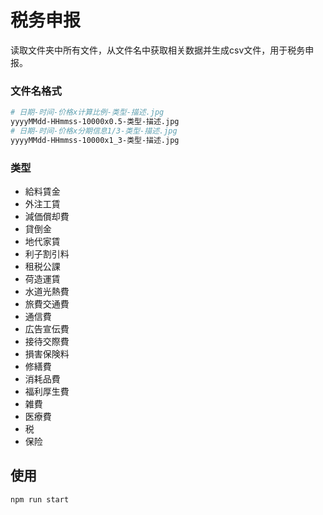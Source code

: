 # 税务申报

读取文件夹中所有文件，从文件名中获取相关数据并生成csv文件，用于税务申报。

### 文件名格式

```bash
# 日期-时间-价格x计算比例-类型-描述.jpg
yyyyMMdd-HHmmss-10000x0.5-类型-描述.jpg
# 日期-时间-价格x分期信息1/3-类型-描述.jpg
yyyyMMdd-HHmmss-10000x1_3-类型-描述.jpg
```

### 类型

- 給料賃金
- 外注工賃
- 減価償却費
- 貸倒金
- 地代家賃
- 利子割引料
- 租税公課
- 荷造運賃
- 水道光熱費
- 旅費交通費
- 通信費
- 広告宣伝費
- 接待交際費
- 損害保険料
- 修繕費
- 消耗品費
- 福利厚生費
- 雑費
- 医療費
- 税
- 保险

## 使用

```bash
npm run start
```
